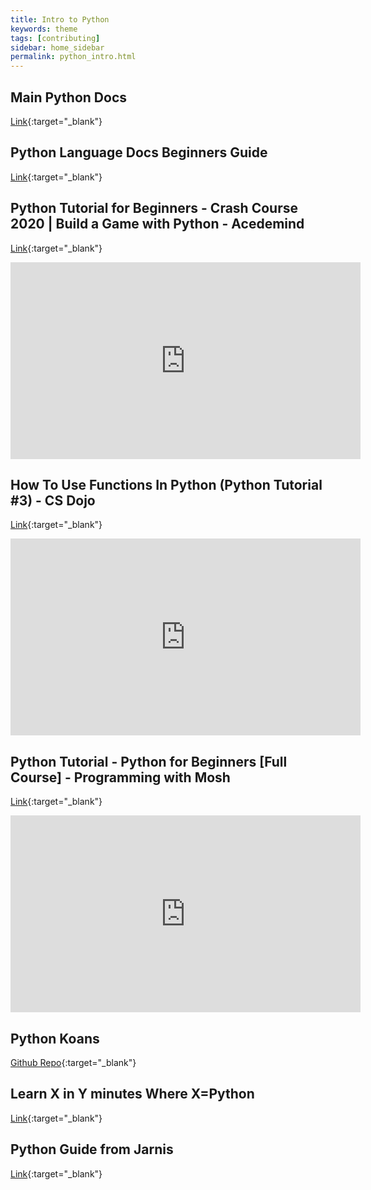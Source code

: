 ```yaml
---
title: Intro to Python
keywords: theme
tags: [contributing]
sidebar: home_sidebar
permalink: python_intro.html
---
```


## Main Python Docs

[Link](https://docs.python.org/3/index.html){:target="_blank"}

## Python Language Docs Beginners Guide
[Link](https://wiki.python.org/moin/BeginnersGuide/Programmers){:target="_blank"}

## Python Tutorial for Beginners - Crash Course 2020 | Build a Game with Python - Acedemind

[Link](https://www.youtube.com/watch?v=kDdTgxv2Vv0){:target="_blank"}

<iframe width="560" height="315" src="https://www.youtube.com/embed/kDdTgxv2Vv0" frameborder="0" allow="accelerometer; autoplay; clipboard-write; encrypted-media; gyroscope; picture-in-picture" allowfullscreen></iframe>

## How To Use Functions In Python (Python Tutorial #3) - CS Dojo

[Link](https://www.youtube.com/watch?v=NSbOtYzIQI0&list=PLBZBJbE_rGRWeh5mIBhD-hhDwSEDxogDg&index=4){:target="_blank"}

<iframe width="560" height="315" src="https://www.youtube.com/embed/NSbOtYzIQI0" frameborder="0" allow="accelerometer; autoplay; clipboard-write; encrypted-media; gyroscope; picture-in-picture" allowfullscreen></iframe>

## Python Tutorial - Python for Beginners [Full Course] - Programming with Mosh

[Link](https://www.youtube.com/watch?v=_uQrJ0TkZlc){:target="_blank"}

<iframe width="560" height="315" src="https://www.youtube.com/embed/_uQrJ0TkZlc" frameborder="0" allow="accelerometer; autoplay; clipboard-write; encrypted-media; gyroscope; picture-in-picture" allowfullscreen></iframe>

## Python Koans
[Github Repo](https://github.com/gregmalcolm/python_koans){:target="_blank"}

## Learn X in Y minutes Where X=Python
[Link](https://learnxinyminutes.com/docs/python/){:target="_blank"}

## Python Guide from Jarnis
[Link](/docs/python_guide.pdf){:target="_blank"}